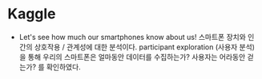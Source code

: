 # Kaggle

* Let's see how much our smartphones know about us! 
  스마트폰 장치와 인간의 상호작용 / 관계성에 대한 분석이다. participant exploration (사용자 분석)을 통해 우리의 스마트폰은 얼마동안 데이터를 수집하는가? 사용자는 어라동안 걷는가? 를 확인하였다. 
